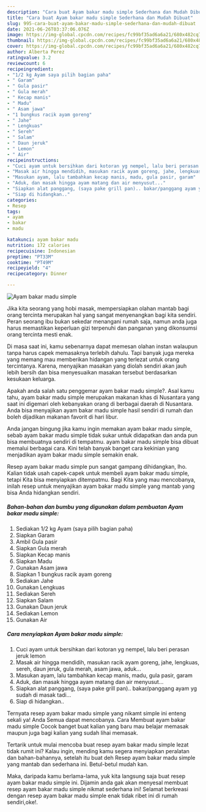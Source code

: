 ```yaml
---
description: "Cara buat Ayam bakar madu simple Sederhana dan Mudah Dibuat"
title: "Cara buat Ayam bakar madu simple Sederhana dan Mudah Dibuat"
slug: 995-cara-buat-ayam-bakar-madu-simple-sederhana-dan-mudah-dibuat
date: 2021-06-26T03:37:06.076Z
image: https://img-global.cpcdn.com/recipes/fc99bf35ad6a6a21/680x482cq70/ayam-bakar-madu-simple-foto-resep-utama.jpg
thumbnail: https://img-global.cpcdn.com/recipes/fc99bf35ad6a6a21/680x482cq70/ayam-bakar-madu-simple-foto-resep-utama.jpg
cover: https://img-global.cpcdn.com/recipes/fc99bf35ad6a6a21/680x482cq70/ayam-bakar-madu-simple-foto-resep-utama.jpg
author: Alberta Perez
ratingvalue: 3.2
reviewcount: 6
recipeingredient:
- "1/2 kg Ayam saya pilih bagian paha"
- " Garam"
- " Gula pasir"
- " Gula merah"
- " Kecap manis"
- " Madu"
- " Asam jawa"
- "1 bungkus racik ayam goreng"
- " Jahe"
- " Lengkuas"
- " Sereh"
- " Salam"
- " Daun jeruk"
- " Lemon"
- " Air"
recipeinstructions:
- "Cuci ayam untuk bersihkan dari kotoran yg nempel, lalu beri perasan jeruk lemon"
- "Masak air hingga mendidih, masukan racik ayam goreng, jahe, lengkuas, sereh, daun jeruk, gula merah, asam jawa, aduk..."
- "Masukan ayam, lalu tambahkan kecap manis, madu, gula pasir, garam"
- "Aduk, dan masak hingga ayam matang dan air menyusut..."
- "Siapkan alat panggang, (saya pake grill pan).. bakar/panggang ayam yg sudah di masak tadi..."
- "Siap di hidangkan.."
categories:
- Resep
tags:
- ayam
- bakar
- madu

katakunci: ayam bakar madu 
nutrition: 172 calories
recipecuisine: Indonesian
preptime: "PT33M"
cooktime: "PT49M"
recipeyield: "4"
recipecategory: Dinner

---
```



![Ayam bakar madu simple](https://img-global.cpcdn.com/recipes/fc99bf35ad6a6a21/680x482cq70/ayam-bakar-madu-simple-foto-resep-utama.jpg)

Jika kita seorang yang hobi masak, mempersiapkan olahan mantab bagi orang tercinta merupakan hal yang sangat menyenangkan bagi kita sendiri. Peran seorang ibu bukan sekedar menangani rumah saja, namun anda juga harus memastikan keperluan gizi terpenuhi dan panganan yang dikonsumsi orang tercinta mesti enak.

Di masa  saat ini, kamu sebenarnya dapat memesan olahan instan walaupun tanpa harus capek memasaknya terlebih dahulu. Tapi banyak juga mereka yang memang mau memberikan hidangan yang terlezat untuk orang tercintanya. Karena, menyajikan masakan yang diolah sendiri akan jauh lebih bersih dan bisa menyesuaikan masakan tersebut berdasarkan kesukaan keluarga. 



Apakah anda salah satu penggemar ayam bakar madu simple?. Asal kamu tahu, ayam bakar madu simple merupakan makanan khas di Nusantara yang saat ini digemari oleh kebanyakan orang di berbagai daerah di Nusantara. Anda bisa menyajikan ayam bakar madu simple hasil sendiri di rumah dan boleh dijadikan makanan favorit di hari libur.

Anda jangan bingung jika kamu ingin memakan ayam bakar madu simple, sebab ayam bakar madu simple tidak sukar untuk didapatkan dan anda pun bisa membuatnya sendiri di tempatmu. ayam bakar madu simple bisa dibuat memalui berbagai cara. Kini telah banyak banget cara kekinian yang menjadikan ayam bakar madu simple semakin enak.

Resep ayam bakar madu simple pun sangat gampang dihidangkan, lho. Kalian tidak usah capek-capek untuk membeli ayam bakar madu simple, tetapi Kita bisa menyiapkan ditempatmu. Bagi Kita yang mau mencobanya, inilah resep untuk menyajikan ayam bakar madu simple yang mantab yang bisa Anda hidangkan sendiri.

<!--inarticleads1-->

##### Bahan-bahan dan bumbu yang digunakan dalam pembuatan Ayam bakar madu simple:

1. Sediakan 1/2 kg Ayam (saya pilih bagian paha)
1. Siapkan  Garam
1. Ambil  Gula pasir
1. Siapkan  Gula merah
1. Siapkan  Kecap manis
1. Siapkan  Madu
1. Gunakan  Asam jawa
1. Siapkan 1 bungkus racik ayam goreng
1. Sediakan  Jahe
1. Gunakan  Lengkuas
1. Sediakan  Sereh
1. Siapkan  Salam
1. Gunakan  Daun jeruk
1. Sediakan  Lemon
1. Gunakan  Air




<!--inarticleads2-->

##### Cara menyiapkan Ayam bakar madu simple:

1. Cuci ayam untuk bersihkan dari kotoran yg nempel, lalu beri perasan jeruk lemon
1. Masak air hingga mendidih, masukan racik ayam goreng, jahe, lengkuas, sereh, daun jeruk, gula merah, asam jawa, aduk...
1. Masukan ayam, lalu tambahkan kecap manis, madu, gula pasir, garam
1. Aduk, dan masak hingga ayam matang dan air menyusut...
1. Siapkan alat panggang, (saya pake grill pan).. bakar/panggang ayam yg sudah di masak tadi...
1. Siap di hidangkan..




Ternyata resep ayam bakar madu simple yang nikamt simple ini enteng sekali ya! Anda Semua dapat mencobanya. Cara Membuat ayam bakar madu simple Cocok banget buat kalian yang baru mau belajar memasak maupun juga bagi kalian yang sudah lihai memasak.

Tertarik untuk mulai mencoba buat resep ayam bakar madu simple lezat tidak rumit ini? Kalau ingin, mending kamu segera menyiapkan peralatan dan bahan-bahannya, setelah itu buat deh Resep ayam bakar madu simple yang mantab dan sederhana ini. Betul-betul mudah kan. 

Maka, daripada kamu berlama-lama, yuk kita langsung saja buat resep ayam bakar madu simple ini. Dijamin anda gak akan menyesal membuat resep ayam bakar madu simple nikmat sederhana ini! Selamat berkreasi dengan resep ayam bakar madu simple enak tidak ribet ini di rumah sendiri,oke!.


